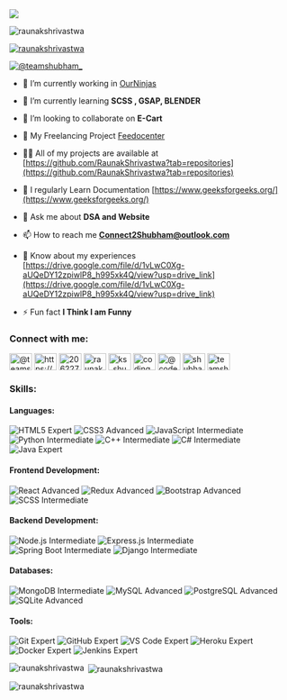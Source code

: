  <img src="https://github.com/RaunakShrivastwa/shubhamProfile/assets/121729066/ad9c3b51-61d6-4628-9be4-773eaf7c4d27" />
 


<p align="left"> <img src="https://komarev.com/ghpvc/?username=raunakshrivastwa&label=Profile%20views&color=0e75b6&style=flat" alt="raunakshrivastwa" /> </p>

<p align="left"> <a href="https://github.com/ryo-ma/github-profile-trophy"><img src="https://github-profile-trophy.vercel.app/?username=raunakshrivastwa" alt="raunakshrivastwa" /></a> </p>

<p align="left"> <a href="https://twitter.com/@teamshubham_" target="blank"><img src="https://img.shields.io/twitter/follow/@teamshubham_?logo=twitter&style=for-the-badge" alt="@teamshubham_" /></a> </p>

- 🔭 I’m currently working in [OurNinjas](https://ninjasteam.vercel.app/)

- 🌱 I’m currently learning **SCSS , GSAP, BLENDER**

- 👯 I’m looking to collaborate on **E-Cart**

- 🤝 My Freelancing Project [Feedocenter](https://www.feedocenter.com/)

- 👨‍💻 All of my projects are available at [https://github.com/RaunakShrivastwa?tab=repositories](https://github.com/RaunakShrivastwa?tab=repositories)

- 📝 I regularly Learn Documentation [https://www.geeksforgeeks.org/](https://www.geeksforgeeks.org/)

- 💬 Ask me about **DSA and Website**

- 📫 How to reach me **Connect2Shubham@outlook.com**

- 📄 Know about my experiences [https://drive.google.com/file/d/1vLwC0Xg-aUQeDY12zpiwlP8_h995xk4Q/view?usp=drive_link](https://drive.google.com/file/d/1vLwC0Xg-aUQeDY12zpiwlP8_h995xk4Q/view?usp=drive_link)

- ⚡ Fun fact **I Think I am Funny**

<h3 align="left">Connect with me:</h3>
<p align="left">
<a href="https://twitter.com/@teamshubham_" target="blank"><img align="center" src="https://raw.githubusercontent.com/rahuldkjain/github-profile-readme-generator/master/src/images/icons/Social/twitter.svg" alt="@teamshubham_" height="30" width="40" /></a>
<a href="https://linkedin.com/in/https://www.linkedin.com/in/shubham-shrivastwa/" target="blank"><img align="center" src="https://raw.githubusercontent.com/rahuldkjain/github-profile-readme-generator/master/src/images/icons/Social/linked-in-alt.svg" alt="https://www.linkedin.com/in/shubham-shrivastwa/" height="30" width="40" /></a>
<a href="https://stackoverflow.com/users/20622749" target="blank"><img align="center" src="https://raw.githubusercontent.com/rahuldkjain/github-profile-readme-generator/master/src/images/icons/Social/stack-overflow.svg" alt="20622749" height="30" width="40" /></a>
<a href="https://fb.com/raunak shrivastwa" target="blank"><img align="center" src="https://raw.githubusercontent.com/rahuldkjain/github-profile-readme-generator/master/src/images/icons/Social/facebook.svg" alt="raunak shrivastwa" height="30" width="40" /></a>
<a href="https://instagram.com/ks_shubham31" target="blank"><img align="center" src="https://raw.githubusercontent.com/rahuldkjain/github-profile-readme-generator/master/src/images/icons/Social/instagram.svg" alt="ks_shubham31" height="30" width="40" /></a>
<a href="https://www.youtube.com/c/coding master" target="blank"><img align="center" src="https://raw.githubusercontent.com/rahuldkjain/github-profile-readme-generator/master/src/images/icons/Social/youtube.svg" alt="coding master" height="30" width="40" /></a>
<a href="https://www.hackerrank.com/@codecprogramming" target="blank"><img align="center" src="https://raw.githubusercontent.com/rahuldkjain/github-profile-readme-generator/master/src/images/icons/Social/hackerrank.svg" alt="@codecprogramming" height="30" width="40" /></a>
<a href="https://www.leetcode.com/shubham-shri369" target="blank"><img align="center" src="https://raw.githubusercontent.com/rahuldkjain/github-profile-readme-generator/master/src/images/icons/Social/leet-code.svg" alt="shubham-shri369" height="30" width="40" /></a>
<a href="https://auth.geeksforgeeks.org/user/teamshubham" target="blank"><img align="center" src="https://raw.githubusercontent.com/rahuldkjain/github-profile-readme-generator/master/src/images/icons/Social/geeks-for-geeks.svg" alt="teamshubham" height="30" width="40" /></a>
</p>

<h3 align="left">Skills:</h3>

<h4 align="left">Languages:</h4>
<p align="left">
  <img src="https://img.shields.io/badge/HTML5-Expert-orange" alt="HTML5 Expert">
  <img src="https://img.shields.io/badge/CSS3-Advanced-blue" alt="CSS3 Advanced">
  <img src="https://img.shields.io/badge/JavaScript-Intermediate-yellow" alt="JavaScript Intermediate">
  <img src="https://img.shields.io/badge/Python-Intermediate-yellow" alt="Python Intermediate">
  <img src="https://img.shields.io/badge/C++-Intermediate-yellow" alt="C++ Intermediate">
  <img src="https://img.shields.io/badge/C%23-Intermediate-yellow" alt="C# Intermediate">
  <img src="https://img.shields.io/badge/Java-Expert-orange" alt="Java Expert">
</p>

<h4 align="left">Frontend Development:</h4>
<p align="left">
  <img src="https://img.shields.io/badge/React-Advanced-blue" alt="React Advanced">
  <img src="https://img.shields.io/badge/Redux-Advanced-blue" alt="Redux Advanced">
  <img src="https://img.shields.io/badge/Bootstrap-Advanced-blue" alt="Bootstrap Advanced">
  <img src="https://img.shields.io/badge/SCSS-Intermediate-yellow" alt="SCSS Intermediate">
</p>

<h4 align="left">Backend Development:</h4>
<p align="left">
  <img src="https://img.shields.io/badge/Node.js-Intermediate-yellow" alt="Node.js Intermediate">
  <img src="https://img.shields.io/badge/Express.js-Intermediate-yellow" alt="Express.js Intermediate">
  <img src="https://img.shields.io/badge/Spring Boot-Intermediate-yellow" alt="Spring Boot Intermediate">
  <img src="https://img.shields.io/badge/Django-Intermediate-yellow" alt="Django Intermediate">
</p>

<h4 align="left">Databases:</h4>
<p align="left">
  <img src="https://img.shields.io/badge/MongoDB-Intermediate-yellow" alt="MongoDB Intermediate">
  <img src="https://img.shields.io/badge/MySQL-Advanced-blue" alt="MySQL Advanced">
  <img src="https://img.shields.io/badge/PostgreSQL-Advanced-blue" alt="PostgreSQL Advanced">
  <img src="https://img.shields.io/badge/SQLite-Advanced-blue" alt="SQLite Advanced">
</p>

<h4 align="left">Tools:</h4>
<p align="left">
  <img src="https://img.shields.io/badge/Git-Expert-orange" alt="Git Expert">
  <img src="https://img.shields.io/badge/GitHub-Expert-orange" alt="GitHub Expert">
  <img src="https://img.shields.io/badge/VS Code-Expert-orange" alt="VS Code Expert">
  <img src="https://img.shields.io/badge/Heroku-Expert-orange" alt="Heroku Expert">
  <img src="https://img.shields.io/badge/Docker-Expert-orange" alt="Docker Expert">
  <img src="https://img.shields.io/badge/Jenkins-Expert-orange" alt="Jenkins Expert">
</p>


<p><img align="left" src="https://github-readme-stats.vercel.app/api/top-langs?username=raunakshrivastwa&show_icons=true&locale=en&layout=compact" alt="raunakshrivastwa" /></p>

<p>&nbsp;<img align="center" src="https://github-readme-stats.vercel.app/api?username=raunakshrivastwa&show_icons=true&locale=en" alt="raunakshrivastwa" /></p>

<p><img align="center" src="https://github-readme-streak-stats.herokuapp.com/?user=raunakshrivastwa&" alt="raunakshrivastwa" /></p>
